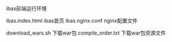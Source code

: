 ibas前端运行环境

ibas.index.html ibas首页
ibas.nginx.conf nginx配置文件


download_wars.sh  下载war包
compile_order.txt 下载war包资源文件

